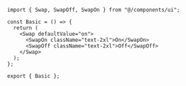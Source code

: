 ﻿```tsx
import { Swap, SwapOff, SwapOn } from "@/components/ui";

const Basic = () => {
  return (
    <Swap defaultValue="on">
      <SwapOn className="text-2xl">On</SwapOn>
      <SwapOff className="text-2xl">Off</SwapOff>
    </Swap>
  );
};

export { Basic };

```
